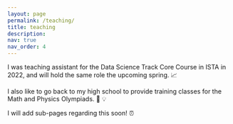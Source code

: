 ```yaml
---
layout: page
permalink: /teaching/
title: teaching
description:
nav: true
nav_order: 4
---
```


I was teaching assistant for the Data Science Track Core Course in ISTA in 2022, and will hold the same role the upcoming spring. :chart_with_upwards_trend:

I also like to go back to my high school to provide training classes for the Math and Physics Olympiads. :game_die: :bulb:

I will add sub-pages regarding this soon! :alarm_clock:
